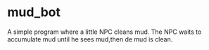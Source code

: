 # mud_bot
A simple program where a little NPC cleans mud.
The NPC waits to accumulate mud until he sees mud,then de mud is clean.
